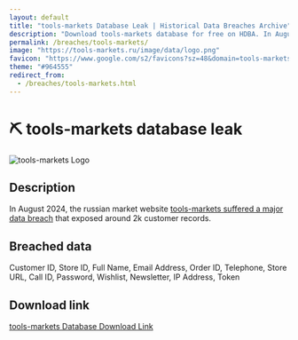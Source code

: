 ```yaml
---
layout: default
title: "tools-markets Database Leak | Historical Data Breaches Archive"
description: "Download tools-markets database for free on HDBA. In August 2024, the russian market website tools-markets suffered a major data breach that exposed around 2k customer records."
permalink: /breaches/tools-markets/
image: "https://tools-markets.ru/image/data/logo.png"
favicon: "https://www.google.com/s2/favicons?sz=48&domain=tools-markets.ru"
theme: "#964555"
redirect_from:
  - /breaches/tools-markets.html
---
```


# ⛏️ tools-markets database leak

![tools-markets Logo](https://tools-markets.ru/image/data/logo.png)

## Description

In August 2024, the russian market website <a href="https://redirect.trace.rip/?url=https://darkwebinformer.com/anonmoose-allegedly-leaked-toolsmarkets-database/" target="_blank" rel="noopener">tools-markets suffered a major data breach</a> that exposed around 2k customer records.

## Breached data

Customer ID, Store ID, Full Name, Email Address, Order ID, Telephone, Store URL, Call ID, Password, Wishlist, Newsletter, IP Address, Token

## Download link

[tools-markets Database Download Link](https://redirect.trace.rip/?url=https://buzzheavier.com/cuk7jj9y3iya)